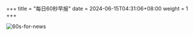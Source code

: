 +++
title = "每日60秒早报"
date = 2024-06-15T04:31:06+08:00
weight = 1
+++

![60s-for-news](/img/zaobao/zaobao.png "由 ALAPI 提供支持")
